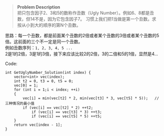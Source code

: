 > **Problem Description**  
把只包含因子2、3和5的数称作丑数（Ugly Number）。例如6、8都是丑数，但14不是，因为它包含因子7。 习惯上我们把1当做是第一个丑数。求按从小到大的顺序的第N个丑数。  

思路：每一个丑数，都是前面某个丑数的2倍或者某个丑数的3倍或者某个丑数的5倍。这前面的三个不一定是同一个丑数。  
例如丑数序列：`1, 2, 3, 4, 5 ...`  
2是1的2倍，3是1的3倍，接下来应该比较2的2倍，3的二倍和5的1倍，显然是4...   

Code:
```
int GetUglyNumber_Solution(int index) {
    vector<int> vec(index);
    int t2 = 0, t3 = 0, t5 = 0;
    vec[0] = 1;
    for (int i = 1;i < index; ++i)
    {
        vec[i] = min(vec[t2] * 2, min(vec[t3] * 3, vec[t5] * 5));   //三种情况的最小值
        if (vec[i] == vec[t2] * 2) ++t2;
            if (vec[i] == vec[t3] * 3) ++t3;
            if (vec[i] == vec[t5] * 5) ++t5;
    }
    return vec[index - 1];
}
```